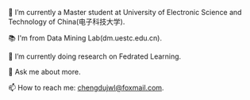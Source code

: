 🔭 I’m currently a Master student at University of Electronic Science and Technology of China(电子科技大学).  

📚 I'm from Data Mining Lab(dm.uestc.edu.cn). 

🌱 I’m currently doing research on Fedrated Learning.  

💬 Ask me about more.  

📫 How to reach me: chengdujwl@foxmail.com. 



<!---
wenli-jia/wenli-jia is a ✨ special ✨ repository because its `README.md` (this file) appears on your GitHub profile.
You can click the Preview link to take a look at your changes.
--->
